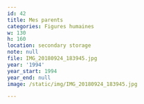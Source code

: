 ```yaml
---
id: 42
title: Mes parents
categories: Figures humaines
w: 130
h: 160
location: secondary storage
note: null
file: IMG_20180924_183945.jpg
year: '1994'
year_start: 1994
year_end: null
image: /static/img/IMG_20180924_183945.jpg

---
```

